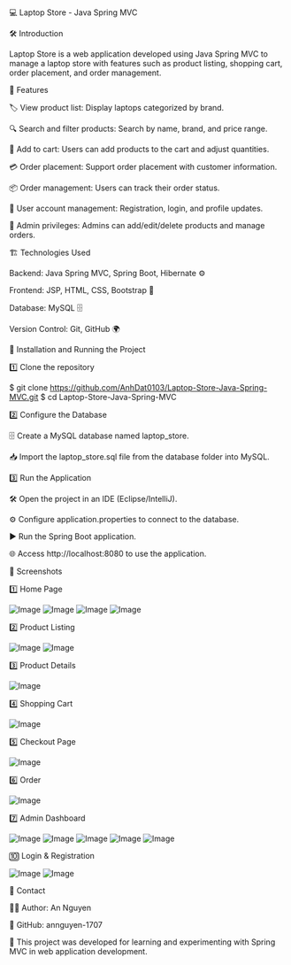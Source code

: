 💻 Laptop Store - Java Spring MVC

🛠 Introduction

Laptop Store is a web application developed using Java Spring MVC to manage a laptop store with features such as product listing, shopping cart, order placement, and order management.

🚀 Features

🏷 View product list: Display laptops categorized by brand.

🔍 Search and filter products: Search by name, brand, and price range.

🛒 Add to cart: Users can add products to the cart and adjust quantities.

💳 Order placement: Support order placement with customer information.

📦 Order management: Users can track their order status.

👤 User account management: Registration, login, and profile updates.

🔑 Admin privileges: Admins can add/edit/delete products and manage orders.

🏗 Technologies Used

Backend: Java Spring MVC, Spring Boot, Hibernate ⚙️

Frontend: JSP, HTML, CSS, Bootstrap 🎨

Database: MySQL 🗄

Version Control: Git, GitHub 🌍

📌 Installation and Running the Project

1️⃣ Clone the repository

$ git clone https://github.com/AnhDat0103/Laptop-Store-Java-Spring-MVC.git
$ cd Laptop-Store-Java-Spring-MVC

2️⃣ Configure the Database

🗄 Create a MySQL database named laptop_store.

📥 Import the laptop_store.sql file from the database folder into MySQL.

3️⃣ Run the Application

🛠 Open the project in an IDE (Eclipse/IntelliJ).

⚙️ Configure application.properties to connect to the database.

▶️ Run the Spring Boot application.

🌐 Access http://localhost:8080 to use the application.

📸 Screenshots

1️⃣ Home Page


![Image](https://github.com/user-attachments/assets/af8f99ae-3141-4342-adab-6eb19fe9c1ba)
![Image](https://github.com/user-attachments/assets/dff9ce88-bada-4bb4-b10d-a042683ecf47)
![Image](https://github.com/user-attachments/assets/f60fa692-601f-4c83-a5a6-37b019608c2a)
![Image](https://github.com/user-attachments/assets/1fa73f2c-8716-437c-8ec6-b0fb36b7d130)

2️⃣ Product Listing


![Image](https://github.com/user-attachments/assets/ced041ac-f5db-4423-a2bf-76198d6e9d66)
![Image](https://github.com/user-attachments/assets/f7e362ef-16bf-4623-935c-69163925807b)


3️⃣ Product Details


![Image](https://github.com/user-attachments/assets/70aed369-82de-46c0-9b91-6d6ee854e931)

4️⃣ Shopping Cart


![Image](https://github.com/user-attachments/assets/c14af3da-c26c-4767-b5b6-9065bc7b8236)


5️⃣ Checkout Page


![Image](https://github.com/user-attachments/assets/15f77cb5-2377-4953-9253-6d7bf504e4f2)

6️⃣ Order


![Image](https://github.com/user-attachments/assets/c7e23dca-9062-4a72-a2e9-e6d751a036f7)



7️⃣ Admin Dashboard


![Image](https://github.com/user-attachments/assets/503a8ab7-f231-42c3-83e4-a8b1f0608479)
![Image](https://github.com/user-attachments/assets/4526021d-ce2d-4406-ab99-80868fd16226)
![Image](https://github.com/user-attachments/assets/83c3c263-cf6b-4dd0-bc85-3ae5a58e498b)
![Image](https://github.com/user-attachments/assets/1dbcc453-0d61-4fbe-ab06-f53eb7088869)
![Image](https://github.com/user-attachments/assets/c466f95b-ec3d-44ab-83d1-340e4c55609f)


🔟 Login & Registration


![Image](https://github.com/user-attachments/assets/b5679a20-3913-468e-8eb4-ccc79739bb86)
![Image](https://github.com/user-attachments/assets/f2260507-2ddd-47e1-a1a1-89f24f565976)



📩 Contact

👨‍💻 Author: An Nguyen

🐙 GitHub: annguyen-1707

📢 This project was developed for learning and experimenting with Spring MVC in web application development.
